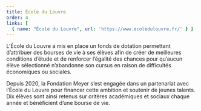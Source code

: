 ```yaml
---
title: École du Louvre
order: 4
links: [
  { name: "École du Louvre", url: 'https://www.ecoledulouvre.fr/' } ]
---
```


L’École du Louvre a mis en place un fonds de dotation permettant d’attribuer des bourses de vie à ses élèves afin de créer de meilleures conditions d’étude et de renforcer l’égalité des chances pour qu’aucun élève sélectionné n’abandonne son cursus en raison de difficultés économiques ou sociales.

Depuis 2020, la Fondation Meyer s’est engagée dans un partenariat avec l’École du Louvre pour financer cette ambition et soutenir de jeunes talents. Dix élèves sont ainsi retenus sur critères académiques et sociaux chaque année et bénéficient d’une bourse de vie.
